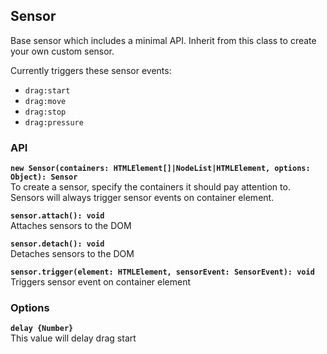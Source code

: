 ## Sensor

Base sensor which includes a minimal API. Inherit from this class to create your own
custom sensor.

Currently triggers these sensor events:

- `drag:start`
- `drag:move`
- `drag:stop`
- `drag:pressure`

### API

**`new Sensor(containers: HTMLElement[]|NodeList|HTMLElement, options: Object): Sensor`**  
To create a sensor, specify the containers it should pay attention to. Sensors will always
trigger sensor events on container element.

**`sensor.attach(): void`**  
Attaches sensors to the DOM

**`sensor.detach(): void`**  
Detaches sensors to the DOM

**`sensor.trigger(element: HTMLElement, sensorEvent: SensorEvent): void`**  
Triggers sensor event on container element

### Options

**`delay {Number}`**  
This value will delay drag start
